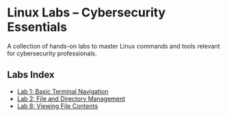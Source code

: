 # Linux Labs – Cybersecurity Essentials

A collection of hands-on labs to master Linux commands and tools relevant for cybersecurity professionals.

## Labs Index

- [Lab 1: Basic Terminal Navigation](Lab01-Terminal-Navigation.md)
- [Lab 2: File and Directory Management](Lab02-File-Directory.md)
- [Lab 8: Viewing File Contents](https://github.com/HammadZahidAli/linux-labs-cybersecurity/blob/main/Lab08-Viewing-File-Contents.md)
